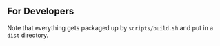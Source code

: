 ## For Developers

Note that everything gets packaged up by `scripts/build.sh` and put in a `dist` directory.